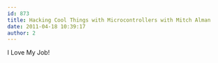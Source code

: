 ```yaml
---
id: 873
title: Hacking Cool Things with Microcontrollers with Mitch Alman
date: 2011-04-18 10:39:17
author: 2
---
```


I Love My Job!